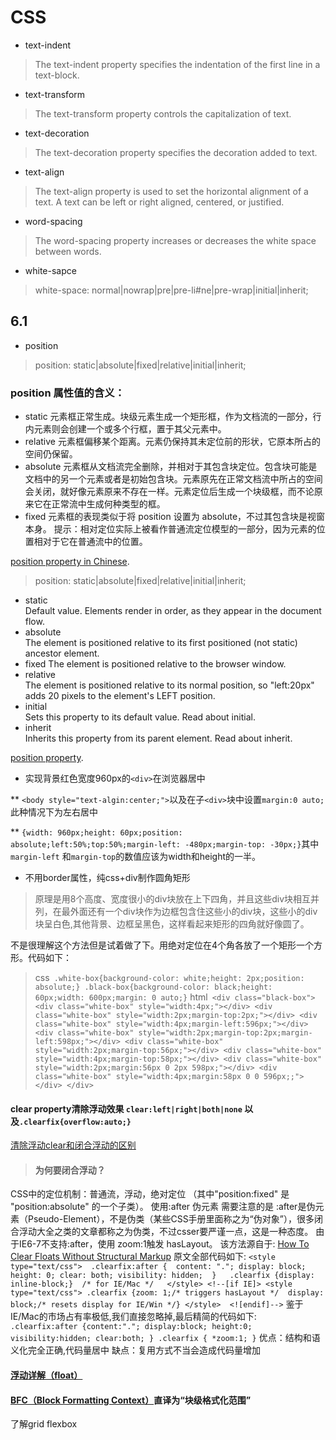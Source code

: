 # CSS

* text-indent
> The text-indent property specifies the indentation of the first line in a text-block.

* text-transform
> The text-transform property controls the capitalization of text.

* text-decoration
> The text-decoration property specifies the decoration added to text.

* text-align
> The text-align property is used to set the horizontal alignment of a text.
A text can be left or right aligned, centered, or justified.

* word-spacing
> The word-spacing property increases or decreases the white space between words.

* white-sapce
> white-space: normal|nowrap|pre|pre-li#ne|pre-wrap|initial|inherit;  

## 6.1


* position

> position: static|absolute|fixed|relative|initial|inherit;

### position 属性值的含义：
 
* static
元素框正常生成。块级元素生成一个矩形框，作为文档流的一部分，行内元素则会创建一个或多个行框，置于其父元素中。
* relative
元素框偏移某个距离。元素仍保持其未定位前的形状，它原本所占的空间仍保留。
* absolute
元素框从文档流完全删除，并相对于其包含块定位。包含块可能是文档中的另一个元素或者是初始包含块。元素原先在正常文档流中所占的空间会关闭，就好像元素原来不存在一样。元素定位后生成一个块级框，而不论原来它在正常流中生成何种类型的框。
* fixed
元素框的表现类似于将 position 设置为 absolute，不过其包含块是视窗本身。
提示：相对定位实际上被看作普通流定位模型的一部分，因为元素的位置相对于它在普通流中的位置。
 
[position property in Chinese](http://www.w3school.com.cn/css/css_positioning.asp).
 
> position: static|absolute|fixed|relative|initial|inherit;

* static	
Default value. Elements render in order, as they appear in the document flow.
* absolute	
The element is positioned relative to its first positioned (not static) ancestor element.
* fixed	
The element is positioned relative to the browser window.
* relative	
The element is positioned relative to its normal position, so "left:20px" adds 20 pixels to the element's LEFT position.
* initial	
Sets this property to its default value. Read about initial.
* inherit	
Inherits this property from its parent element. Read about inherit.	

[position property](https://www.w3schools.com/cssref/pr_class_position.asp).

* 实现背景红色宽度960px的`<div>`在浏览器居中

** `<body style="text-algin:center;">`以及在子`<div>`块中设置`margin:0 auto;`此种情况下为左右居中

** `{width: 960px;height: 60px;position: absolute;left:50%;top:50%;margin-left: -480px;margin-top: -30px;}`其中`margin-left` 和`margin-top`的数值应该为width和height的一半。

* 不用border属性，纯css+div制作圆角矩形
> 原理是用8个高度、宽度很小的div块放在上下四角，并且这些div块相互并列，在最外面还有一个div块作为边框包含住这些小的div块，这些小的div块呈白色,其他背景、边框呈黑色，这样看起来矩形的四角就好像圆了。

不是很理解这个方法但是试着做了下。用绝对定位在4个角各放了一个矩形一个方形。代码如下：
> css` .white-box{background-color: white;height: 2px;position: absolute;}
.black-box{background-color: black;height: 60px;width: 600px;margin: 0 auto;}`
html` <div class="black-box">
	    	<div class="white-box" style="width:4px;"></div>
	    	<div class="white-box" style="width:2px;margin-top:2px;"></div>
	    	<div class="white-box" style="width:4px;margin-left:596px;"></div>
	    	<div class="white-box" style="width:2px;margin-top:2px;margin-left:598px;"></div>
	    	<div class="white-box" style="width:2px;margin-top:56px;"></div>
	    	<div class="white-box" style="width:4px;margin-top:58px;"></div>
	    	<div class="white-box" style="width:2px;margin:56px 0 2px 598px;"></div>
	    	<div class="white-box" style="width:4px;margin:58px 0 0 596px;;"></div>
	    </div>`
     
#### clear property清除浮动效果 `clear:left|right|both|none` 以及`.clearfix{overflow:auto;}`
[清除浮动clear和闭合浮动的区别](http://www.iyunlu.com/demo/enclosing-float-and-clearing-float/index.html)
> #### 为何要闭合浮动？
CSS中的定位机制：普通流，浮动，绝对定位 （其中"position:fixed" 是 "position:absolute" 的一个子类）。
使用:after 伪元素
需要注意的是 :after是伪元素（Pseudo-Element），不是伪类（某些CSS手册里面称之为“伪对象”），很多闭合浮动大全之类的文章都称之为伪类，不过csser要严谨一点，这是一种态度。
由于IE6-7不支持:after，使用 zoom:1触发 hasLayout。
 该方法源自于: [How To Clear Floats Without Structural Markup](http://www.positioniseverything.net/easyclearing.html)
原文全部代码如下:
`<style type="text/css">  .clearfix:after {  content: "."; display: block; height: 0; clear: both; visibility: hidden;  }   .clearfix {display: inline-block;}  /* for IE/Mac */   </style> <!--[if IE]> <style type="text/css"> .clearfix {zoom: 1;/* triggers hasLayout */  display: block;/* resets display for IE/Win */} </style>  <![endif]-->`
鉴于 IE/Mac的市场占有率极低,我们直接忽略掉,最后精简的代码如下:
`.clearfix:after {content:"."; display:block; height:0; visibility:hidden; clear:both; }
.clearfix { *zoom:1; }`
优点：结构和语义化完全正确,代码量居中
缺点：复用方式不当会造成代码量增加

#### [浮动详解（float）](http://www.iyunlu.com/view/css-xhtml/55.html)

#### [BFC（Block Formatting Context）](http://www.cnblogs.com/pigtail/archive/2013/01/23/2871627.html)直译为“块级格式化范围”
了解grid flexbox


